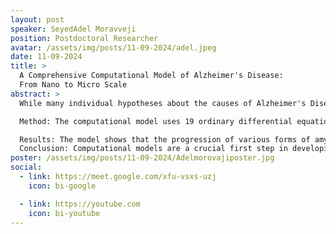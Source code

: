 ```yaml
---
layout: post
speaker: SeyedAdel Moravveji
position: Postdoctoral Researcher
avatar: /assets/img/posts/11-09-2024/adel.jpeg
date: 11-09-2024
title: >
  A Comprehensive Computational Model of Alzheimer's Disease:
  From Nano to Micro Scale
abstract: >
  While many individual hypotheses about the causes of Alzheimer's Disease (AD) have been studied, large-scale efforts to integrate these factors are rare due to the complexity involved. Experimentally testing such comprehensive theories is challenging because of the numerous variables. However, computational neuroscience allows for the simultaneous study of multiple factors, prediction generation, and validation with real data.

  Method: The computational model uses 19 ordinary differential equations to describe the dynamics of proteins at the nanoscale (e.g., Aẞ monomers, oligomers, plaques, tau filaments, tangles, anti-inflammatory cytokines, insulin) and cell populations at the microscale (e.g... neurons, astrocytes, macrophages, microglia). These equations are parameterized by sex and APOE status, with initial conditions taken from existing literature. The main outcomes measured are the accumulation of pathological markers of AD (such as Aẞ monomers or plaques and tau filaments or tangles) and neuronal death. The model simulates these processes in daily increments over a 50-year lifespan.

  Results: The model shows that the progression of various forms of amyloid is similar for both APOE4-negative and APOE4-positive individuals, with some variations between groups. Neuronal loss occurs earlier in those with an APOE4 allele, regardless of sex. Specifically, neuronal losses were 10.9% for APOE4 women, 11.7% for APOE4+ women, 10.9% for APOE4 men, and 12.1% for APOE4+ men, aligning with existing literature.
  Conclusion: Computational models are a crucial first step in developing a complex, predictive framework for AD and hold significant promise for identifying effective therapeutic targets in the fight against the disease.
poster: /assets/img/posts/11-09-2024/Adelmorovajiposter.jpg
social:
  - link: https://meet.google.com/xfu-vsxs-uzj
    icon: bi-google

  - link: https://youtube.com
    icon: bi-youtube
---
```

